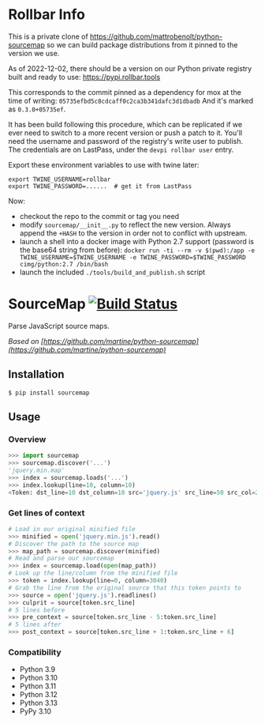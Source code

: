 Rollbar Info
============

This is a private clone of https://github.com/mattrobenolt/python-sourcemap
so we can build package distributions from it pinned to the version we use.

As of 2022-12-02, there should be a version on our Python private registry built and ready to use:
https://pypi.rollbar.tools

This corresponds to the commit pinned as a dependency for mox at the time of writing: `05735efbd5c8cdcaff0c2ca3b341dafc3d1dbadb`
And it's marked as `0.3.0+05735ef`.

It has been build following this procedure, which can be replicated if we ever need to switch to a more recent version or push a patch to it.
You'll need the username and password of the registry's write user to publish.
The credentials are on LastPass, under the `devpi rollbar user` entry.

Export these environment variables to use with twine later:

```
export TWINE_USERNAME=rollbar
export TWINE_PASSWORD=......  # get it from LastPass
```

Now:

- checkout the repo to the commit or tag you need
- modify `sourcemap/__init__.py` to reflect the new version.  Always
  append the `+HASH` to the version in order not to conflict with upstream.
- launch a shell into a docker image with Python 2.7 support (password is the base64 string from before):
  `docker run -ti --rm -v $(pwd):/app -e TWINE_USERNAME=$TWINE_USERNAME -e TWINE_PASSWORD=$TWINE_PASSWORD cimg/python:2.7 /bin/bash`
- launch the included `./tools/build_and_publish.sh` script

# SourceMap [![Build Status](https://travis-ci.org/mattrobenolt/python-sourcemap.png?branch=master)](https://travis-ci.org/mattrobenolt/python-sourcemap)
Parse JavaScript source maps.

*Based on [https://github.com/martine/python-sourcemap](https://github.com/martine/python-sourcemap)*

## Installation
`$ pip install sourcemap`

## Usage
### Overview
```python
>>> import sourcemap
>>> sourcemap.discover('...')
'jquery.min.map'
>>> index = sourcemap.loads('...')
>>> index.lookup(line=10, column=10)
<Token: dst_line=10 dst_column=10 src='jquery.js' src_line=50 src_col=200 name='lol'>
```

### Get lines of context
```python
# Load in our original minified file
>>> minified = open('jquery.min.js').read()
# Discover the path to the source map
>>> map_path = sourcemap.discover(minified)
# Read and parse our sourcemap
>>> index = sourcemap.load(open(map_path))
# Look up the line/column from the minified file
>>> token = index.lookup(line=0, column=3040)
# Grab the line from the original source that this token points to
>>> source = open('jquery.js').readlines()
>>> culprit = source[token.src_line]
# 5 lines before
>>> pre_context = source[token.src_line - 5:token.src_line]
# 5 lines after
>>> post_context = source[token.src_line + 1:token.src_line + 6]
```

### Compatibility
 * Python 3.9
 * Python 3.10
 * Python 3.11
 * Python 3.12
 * Python 3.13
 * PyPy 3.10
